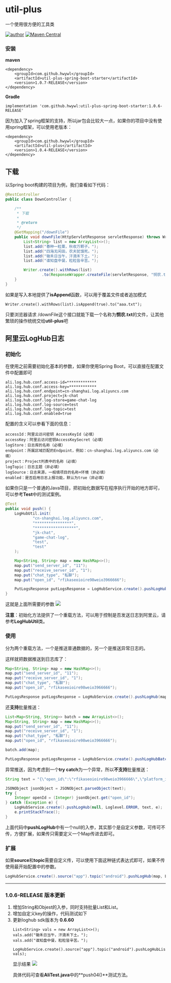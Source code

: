 # util-plus
一个使用很方便的工具类

[![author](https://img.shields.io/badge/author-HWY-red.svg)](https://github.com/HWYWL)  [![Maven Central](https://img.shields.io/badge/util--plus-1.0.6--RELEASE-ff69b4.svg)](https://search.maven.org/artifact/com.github.hwywl/util-plus/1.0.6-RELEASE/jar)

### 安装
**maven**
```
<dependency>
    <groupId>com.github.hwywl</groupId>
    <artifactId>util-plus-spring-boot-starter</artifactId>
    <version>1.0.7-RELEASE</version>
</dependency>
```

**Gradle**
```
implementation 'com.github.hwywl:util-plus-spring-boot-starter:1.0.6-RELEASE'
```

因为加入了spring框架的支持，所以jar包会比较大一点，如果你的项目中没有使用spring框架，可以使用老版本：
```
<dependency>
    <groupId>com.github.hwywl</groupId>
    <artifactId>util-plus</artifactId>
    <version>1.0.4-RELEASE</version>
</dependency>
```

## 下载
以Spring boot构建的项目为例，我们查看如下代码：
```java
@RestController
public class DownController {

    /**
     * 下载
     *
     * @return
     */
    @GetMapping("/downFile")
    public void downFile(HttpServletResponse servletResponse) throws WriterException {
        List<String> list = new ArrayList<>();
        list.add("春种一粒粟，秋收万颗子。");
        list.add("四海无闲田，农夫犹饿死。");
        list.add("锄禾日当午，汗滴禾下土。");
        list.add("谁知盘中餐，粒粒皆辛苦。");

        Writer.create().withRows(list)
                .to(ResponseWrapper.createFile(servletResponse, "悯农.txt"));
    }
}
```

如果是写入本地提供了**isAppend**函数，可以用于覆盖文件或者追加模式
```
Writer.create().withRows(list).isAppend(true).to("aaa.txt");
```
只要浏览器请求 /downFile这个接口就能下载一个名称为**悯农.txt**的文件，让其他繁琐的操作统统交给**util-plus**吧


## 阿里云LogHub日志
### 初始化
在使用之前需要初始化基本的参数，如果你使用Spring Boot，可以直接在配置文件中配置即可
```
ali.log.hub.conf.access-id=*************
ali.log.hub.conf.access-key=************
ali.log.hub.conf.endpoint=cn-shanghai.log.aliyuncs.com
ali.log.hub.conf.project=jk-chat
ali.log.hub.conf.log-store=game-chat-log
ali.log.hub.conf.log-source=test
ali.log.hub.conf.log-topic=test
ali.log.hub.conf.enabled=true
```

配置的含义可以参看下面的信息：
```
accessId：阿里云访问密钥 AccessKeyId（必填）
accessKey：阿里云访问密钥AccessKeySecret（必填）
logStore：日志库的名称（必填）
endpoint：所属区域匹配的Endpoint，例如：cn-shanghai.log.aliyuncs.com（必填）
project：Project列表中的名称（必填）
logTopic：日志主题（非必填）
logSource：日志来源，一般填项目的名称+环境（非必填）
enabled：是否启用日志上报功能，默认为true（非必填）
```

如果你只是一个普通的Java项目，把初始化数据写在程序执行开始的地方即可，可以参考**Test**中的测试案例。
```java
@Test
public void push() {
    LogHubUtil.init(
            "cn-shanghai.log.aliyuncs.com",
            "****************",
            "******************",
            "jk-chat",
            "game-chat-log",
            "test",
            "test"
    );

    Map<String, String> map = new HashMap<>();
    map.put("send_server_id", "11");
    map.put("receive_server_id", "1");
    map.put("chat_type", "私聊");
    map.put("open_id", "rfikaseoioire98weio3966666");

    PutLogsResponse putLogsResponse = LogHubService.create().pushLogHub(map);
}
```

这就是上面所需要的参数
![](https://i.imgur.com/B48Cw4m.png)

**注意**：初始化方法提供了一个重载方法，可以用于控制是否发送日志到阿里云，请参考**LogHubUtil**类。

### 使用
分为两个重载方法，一个是推送普通数据的，另一个是推送异常日志的。

这样就把数据推送到日志库了：
```java
Map<String, String> map = new HashMap<>();
map.put("send_server_id", "11");
map.put("receive_server_id", "1");
map.put("chat_type", "私聊");
map.put("open_id", "rfikaseoioire98weio3966666");

PutLogsResponse putLogsResponse = LogHubService.create().pushLogHub(map);
```
还**支持**批量推送：
```java
List<Map<String, String>> batch = new ArrayList<>();
Map<String, String> map = new HashMap<>();
map.put("send_server_id", "11");
map.put("receive_server_id", "1");
map.put("chat_type", "私聊");
map.put("open_id", "rfikaseoioire98weio3966666");

batch.add(map);

PutLogsResponse putLogsResponse = LogHubService.create().pushLogHubBatch(batch);
```

异常推送，因为考虑到一个**try catch**为一个异常，所以**不支持**批量推送：
```java
String text = "{\"open_id\":\"rfikaseoioire98weio3966666\",\"platform_id\":11,\"app_id\":11}";

JSONObject jsonObject = JSONObject.parseObject(text);
try {
    Integer openId = (Integer) jsonObject.get("open_id");
} catch (Exception e) {
    LogHubService.create().pushLogHub(null, Loglevel.ERROR, text, e);
    e.printStackTrace();
}
```
上面代码中**pushLogHub**中有一个null的入参，其实那个是自定义参数，可传可不传，方便扩展，如果传只需要定义一个Map传进去即可。

### 扩展
如果**source**和**topic**需要自定义传，可以使用下面这种链式表达式即可，如果不传使用最开始配置中的参数。
```java
LogHubService.create().source("app").topic("android").pushLogHub(map, Loglevel.ERROR, text, e);
```

----------

### 1.0.6-RELEASE 版本更新

1. 增加String和Objest的入参，同时支持批量List<String>和List<Object>。
2. 增加自定义key的操作，代码测试如下
3. 更新loghub sdk版本为 **0.6.60**

```
List<String> vals = new ArrayList<>();
vals.add("锄禾日当午，汗滴禾下土。");
vals.add("谁知盘中餐，粒粒皆辛苦。");

LogHubService.create().source("app").topic("android").pushLogHubListBatch("log", vals);
```
显示结果
![](https://s3.ax1x.com/2020/11/13/DSBZYq.png)

具体代码可查看**AliTest.java**中的**push04()**测试方法。
